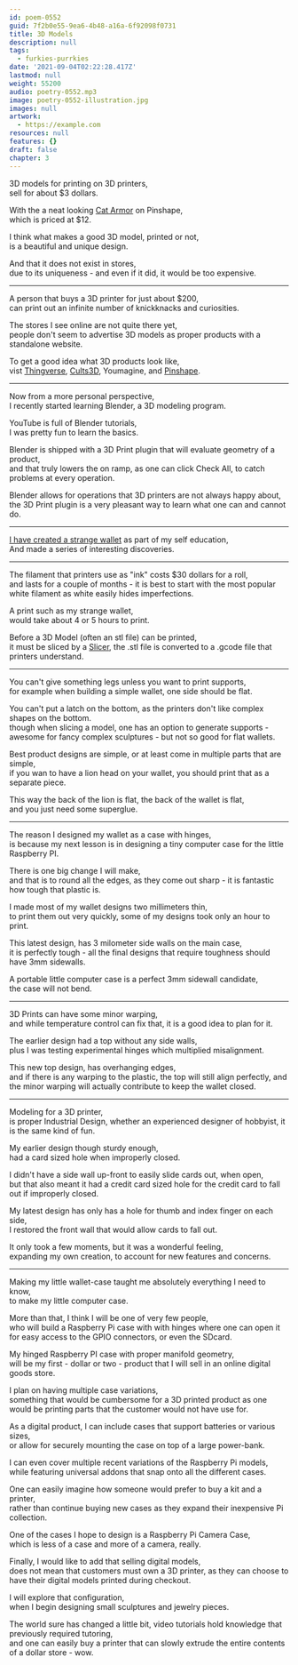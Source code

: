 ```yaml
---
id: poem-0552
guid: 7f2b0e55-9ea6-4b48-a16a-6f92098f0731
title: 3D Models
description: null
tags:
  - furkies-purrkies
date: '2021-09-04T02:22:28.417Z'
lastmod: null
weight: 55200
audio: poetry-0552.mp3
image: poetry-0552-illustration.jpg
images: null
artwork:
  - https://example.com
resources: null
features: {}
draft: false
chapter: 3
---
```


3D models for printing on 3D printers,\
sell for about $3 dollars.

With the a neat looking [Cat Armor](https://pinshape.com/items/13088-3d-printed-cat-armor) on Pinshape,\
which is priced at $12.

I think what makes a good 3D model, printed or not,\
is a beautiful and unique design.

And that it does not exist in stores,\
due to its uniqueness - and even if it did, it would be too expensive.

---

A person that buys a 3D printer for just about $200,\
can print out an infinite number of knickknacks and curiosities.

The stores I see online are not quite there yet,\
people don't seem to advertise 3D models as proper products with a standalone website.

To get a good idea what 3D products look like,\
vist [Thingverse](https://www.thingiverse.com), [Cults3D](https://cults3d.com/), Youmagine, and [Pinshape](https://pinshape.com).

---

Now from a more personal perspective,\
I recently started learning Blender, a 3D modeling program.

YouTube is full of Blender tutorials,\
I was pretty fun to learn the basics.

Blender is shipped with a 3D Print plugin that will evaluate geometry of a product,\
and that truly lowers the on ramp, as one can click Check All, to catch problems at every operation.

Blender allows for operations that 3D printers are not always happy about,\
the 3D Print plugin is a very pleasant way to learn what one can and cannot do.

---

[I have created a strange wallet](https://www.tinkercad.com/things/5Swx7vTkWpk) as part of my self education,\
And made a series of interesting discoveries.

---

The filament that printers use as "ink" costs $30 dollars for a roll,\
and lasts for a couple of months - it is best to start with the most popular white filament as white easily hides imperfections.

A print such as my strange wallet,\
would take about 4 or 5 hours to print.

Before a 3D Model (often an stl file) can be printed,\
it must be sliced by a [Slicer](https://www.youtube.com/watch?v=btLCKun-xFQ), the .stl file is converted to a .gcode file that printers understand.

---

You can't give something legs unless you want to print supports,\
for example when building a simple wallet, one side should be flat.

You can't put a latch on the bottom, as the printers don't like complex shapes on the bottom.\
though when slicing a model, one has an option to generate supports - awesome for fancy complex sculptures - but not so good for flat wallets.

Best product designs are simple, or at least come in multiple parts that are simple,\
if you wan to have a lion head on your wallet, you should print that as a separate piece.

This way the back of the lion is flat, the back of the wallet is flat,\
and you just need some superglue.

---

The reason I designed my wallet as a case with hinges,\
is because my next lesson is in designing a tiny computer case for the little Raspberry PI.

There is one big change I will make,\
and that is to round all the edges, as they come out sharp - it is fantastic how tough that plastic is.

I made most of my wallet designs two millimeters thin,\
to print them out very quickly, some of my designs took only an hour to print.

This latest design, has 3 milometer side walls on the main case,\
it is perfectly tough - all the final designs that require toughness should have 3mm sidewalls.

A portable little computer case is a perfect 3mm sidewall candidate,\
the case will not bend.

---

3D Prints can have some minor warping,\
and while temperature control can fix that, it is a good idea to plan for it.

The earlier design had a top without any side walls,\
plus I was testing experimental hinges which multiplied misalignment.

This new top design, has overhanging edges,\
and if there is any warping to the plastic, the top will still align perfectly, and the minor warping will actually contribute to keep the wallet closed.

---

Modeling for a 3D printer,\
is proper Industrial Design, whether an experienced designer of hobbyist, it is the same kind of fun.

My earlier design though sturdy enough,\
had a card sized hole when improperly closed.

I didn't have a side wall up-front to easily slide cards out, when open,\
but that also meant it had a credit card sized hole for the credit card to fall out if improperly closed.

My latest design has only has a hole for thumb and index finger on each side,\
I restored the front wall that would allow cards to fall out.

It only took a few moments, but it was a wonderful feeling,\
expanding my own creation, to account for new features and concerns.

---

Making my little wallet-case taught me absolutely everything I need to know,\
to make my little computer case.

More than that, I think I will be one of very few people,\
who will build a Raspberry Pi case with with hinges where one can open it for easy access to the GPIO connectors, or even the SDcard.

My hinged Raspberry PI case with proper manifold geometry,\
will be my first - dollar or two - product that I will sell in an online digital goods store.

I plan on having multiple case variations,\
something that would be cumbersome for a 3D printed product as one would be printing parts that the customer would not have use for.

As a digital product, I can include cases that support batteries or various sizes,\
or allow for securely mounting the case on top of a large power-bank.

I can even cover multiple recent variations of the Raspberry Pi models,\
while featuring universal addons that snap onto all the different cases.

One can easily imagine how someone would prefer to buy a kit and a printer,\
rather than continue buying new cases as they expand their inexpensive Pi collection.

One of the cases I hope to design is a Raspberry Pi Camera Case,\
which is less of a case and more of a camera, really.

Finally, I would like to add that selling digital models,\
does not mean that customers must own a 3D printer, as they can choose to have their digital models printed during checkout.

I will explore that configuration,\
when I begin designing small sculptures and jewelry pieces.

The world sure has changed a little bit, video tutorials hold knowledge that previously required tutoring,\
and one can easily buy a printer that can slowly extrude the entire contents of a dollar store - wow.
